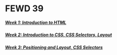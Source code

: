 # FEWD 39

##### [Week 1: Introduction to HTML](week_1/)

##### [Week 2: Introduction to CSS, CSS Selectors, Layout](week_2/)

##### [Week 3: Positioning and Layout, CSS Selectors](week_3/)